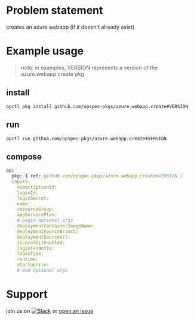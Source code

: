 # Problem statement
creates an azure webapp (if it doesn't already exist)

# Example usage

> note: in examples, VERSION represents a version of the azure.webapp.create pkg

## install

```shell
opctl pkg install github.com/opspec-pkgs/azure.webapp.create#VERSION
```

## run

```
opctl run github.com/opspec-pkgs/azure.webapp.create#VERSION
```

## compose

```yaml
op:
  pkg: { ref: github.com/opspec-pkgs/azure.webapp.create#VERSION }
  inputs:
    subscriptionId:
    loginId:
    loginSecret:
    name:
    resourceGroup:
    appServicePlan:
    # begin optional args
    deploymentContainerImageName:
    deploymentSourceBranch:
    deploymentSourceUrl:
    isLocalGitEnabled:
    loginTenantId:
    loginType:
    runtime:
    startupFile:
    # end optional args
```

# Support

join us on [![Slack](https://opspec-slackin.herokuapp.com/badge.svg)](https://opspec-slackin.herokuapp.com/)
or [open an issue](https://github.com/opspec-pkgs/azure.webapp.create/issues)
